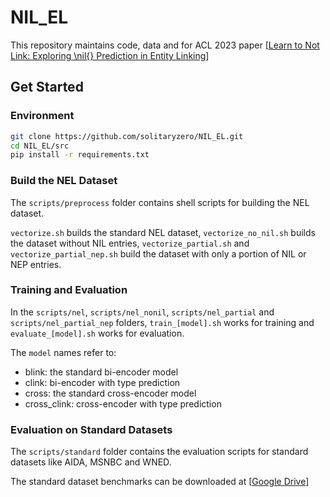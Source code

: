 # NIL_EL

This repository maintains code, data and for ACL 2023 paper 
[[Learn to Not Link: Exploring \nil{} Prediction in Entity Linking](https://arxiv.org/pdf/2106.15135.pdf)]

## Get Started

### Environment
```bash
git clone https://github.com/solitaryzero/NIL_EL.git
cd NIL_EL/src
pip install -r requirements.txt
```

### Build the NEL Dataset
The `scripts/preprocess` folder contains shell scripts for building the NEL dataset.

`vectorize.sh` builds the standard NEL dataset,
`vectorize_no_nil.sh` builds the dataset without NIL entries, 
`vectorize_partial.sh` and `vectorize_partial_nep.sh` build the dataset with only a portion of NIL or NEP entries.

### Training and Evaluation
In the `scripts/nel`, `scripts/nel_nonil`, `scripts/nel_partial` and `scripts/nel_partial_nep` folders, `train_[model].sh` works for training and `evaluate_[model].sh` works for evaluation.

The `model` names refer to:
- blink: the standard bi-encoder model
- clink: bi-encoder with type prediction
- cross: the standard cross-encoder model
- cross_clink: cross-encoder with type prediction

### Evaluation on Standard Datasets
The `scripts/standard` folder contains the evaluation scripts for standard datasets like AIDA, MSNBC and WNED.

The standard dataset benchmarks can be downloaded at [[Google Drive](https://drive.google.com/file/d/1JasibUxRGMbumKY4ZO7zLRz0yPhlOpfN/view?usp=sharing)]